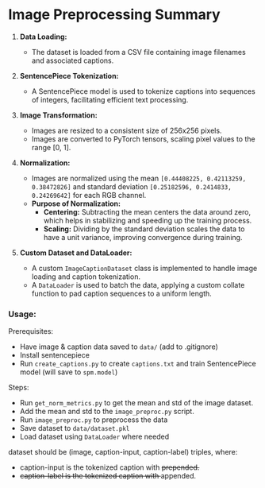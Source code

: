 # Image Preprocessing Summary


1. **Data Loading:**
   - The dataset is loaded from a CSV file containing image filenames and associated captions.

2. **SentencePiece Tokenization:**
   - A SentencePiece model is used to tokenize captions into sequences of integers, facilitating efficient text processing.

3. **Image Transformation:**
   - Images are resized to a consistent size of 256x256 pixels.
   - Images are converted to PyTorch tensors, scaling pixel values to the range [0, 1].

4. **Normalization:**
   - Images are normalized using the mean `[0.44408225, 0.42113259, 0.38472826]` and standard deviation `[0.25182596, 0.2414833, 0.24269642]` for each RGB channel.
   - **Purpose of Normalization:**
     - **Centering:** Subtracting the mean centers the data around zero, which helps in stabilizing and speeding up the training process.
     - **Scaling:** Dividing by the standard deviation scales the data to have a unit variance, improving convergence during training.

5. **Custom Dataset and DataLoader:**
   - A custom `ImageCaptionDataset` class is implemented to handle image loading and caption tokenization.
   - A `DataLoader` is used to batch the data, applying a custom collate function to pad caption sequences to a uniform length.

### Usage:

Prerequisites:
- Have image & caption data saved to `data/` (add to .gitignore)
- Install sentencepiece
- Run `create_captions.py` to create `captions.txt` and train SentencePiece model (will save to `spm.model`)


Steps:
- Run `get_norm_metrics.py` to get the mean and std of the image dataset.
- Add the mean and std to the `image_preproc.py` script.
- Run `image_preproc.py` to preprocess the data
- Save dataset to `data/dataset.pkl`
- Load dataset using `DataLoader` where needed

dataset should be (image, caption-input, caption-label) triples, where: 
- caption-input is the tokenized caption with <s> prepended.
- caption-label is the tokenized caption with </s> appended.
